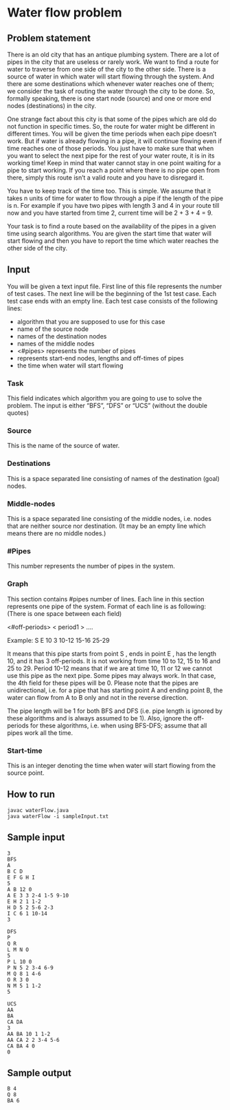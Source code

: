# Water flow problem

## Problem statement
There is an old city that has an antique plumbing system. There are a lot of pipes in the city that are useless or rarely work. We want to find a route for water to traverse from one side of the city to the other side. There is a source of water in which water will start flowing through the system. And there are some destinations which whenever water reaches one of them; we consider the task of routing the water through the city to be done. So, formally speaking, there is one start node (source) and one or more end nodes (destinations) in the city.

One strange fact about this city is that some of the pipes which are old do not function in specific times. So, the route for water might be different in different times. You will be given the time periods when each pipe doesn’t work. But if water is already flowing in a pipe, it will continue flowing even if time reaches one of those periods. You just have to make sure that when you want to select the next pipe for the rest of your water route, it is in its working time! Keep in mind that water cannot stay in one point waiting for a pipe to start working. If you reach a point where there is no pipe open from there, simply this route isn’t a valid route and you have to disregard it.

You have to keep track of the time too. This is simple. We assume that it takes n units of time for water to flow through a pipe if the length of the pipe is n. For example if you have two pipes with length 3 and 4 in your route till now and you have started from time 2, current time will be 2 + 3 + 4 = 9.

Your task is to find a route based on the availability of the pipes in a given time using search algorithms. You are given the start time that water will start flowing and then you have to report the time which water reaches the other side of the city.

## Input
You will be given a text input file. First line of this file represents the number of test cases. The next line will be the beginning of the 1st test case. Each test case ends with an empty line. Each test case consists of the following lines:
- <task> algorithm that you are supposed to use for this case
- <source> name of the source node
- <destinations> names of the destination nodes
- <middle nodes> names of the middle nodes
- <#pipes> represents the number of pipes
- <graph> represents start-end nodes, lengths and off-times of pipes
- <start-time> the time when water will start flowing

### Task
This field indicates which algorithm you are going to use to solve the problem. The input is either “BFS”, “DFS” or “UCS” (without the double quotes)

### Source
This is the name of the source of water.

### Destinations
This is a space separated line consisting of names of the destination (goal) nodes.

### Middle-nodes
This is a space separated line consisting of the middle nodes, i.e. nodes that are neither source nor destination. (It may be an empty line which means there are no middle nodes.)

### #Pipes
This number represents the number of pipes in the system.

### Graph
This section contains #pipes number of lines. Each line in this section represents one pipe of the system. Format of each line is as following: (There is one space between each field)

<start> <end> <length> <#off-periods> < period1 > …. <periodn>

Example: S E 10 3 10-12 15-16 25-29

It means that this pipe starts from point S , ends in point E , has the length 10, and it has 3 off-periods. It is not working from time 10 to 12, 15 to 16 and 25 to 29. Period 10-12 means that if we are at time 10, 11 or 12 we cannot use this pipe as the next pipe. Some pipes may always work. In that case, the 4th field for these pipes will be 0. Please note that the pipes are unidirectional, i.e. for a pipe that has starting point A and ending point B, the water can flow from A to B only and not in the reverse direction.

The pipe length will be 1 for both BFS and DFS (i.e. pipe length is ignored by these algorithms and is always assumed to be 1). Also, ignore the off-periods for these algorithms, i.e. when using BFS-DFS; assume that all pipes work all the time.

### Start-time
This is an integer denoting the time when water will start flowing from the source point.

## How to run
    javac waterFlow.java
    java waterFlow -i sampleInput.txt

## Sample input
    3  
    BFS
    A
    B C D
    E F G H I
    5
    A B 12 0 
    A E 3 3 2-4 1-5 9-10
    E H 2 1 1-2
    H D 5 2 5-6 2-3
    I C 6 1 10-14
    3
    
    DFS
    P
    Q R
    L M N O 
    5
    P L 10 0
    P N 5 2 3-4 6-9
    M Q 8 1 4-6
    O R 3 0
    N M 5 1 1-2
    5
    
    UCS
    AA 
    BA
    CA DA
    3
    AA BA 10 1 1-2
    AA CA 2 2 3-4 5-6
    CA BA 4 0
    0
    
## Sample output
    B 4
    Q 8
    BA 6
